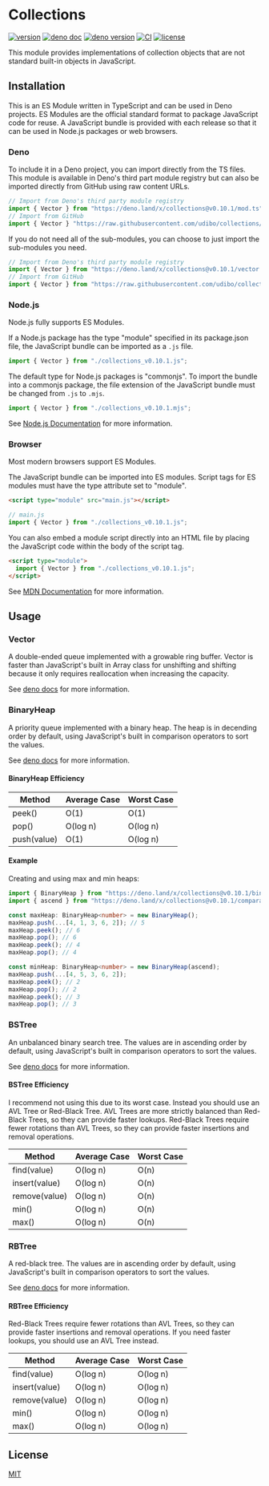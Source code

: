 # Collections

[![version](https://img.shields.io/badge/release-v0.10.1-success)](https://github.com/udibo/collections/tree/v0.10.1)
[![deno doc](https://img.shields.io/badge/deno-doc-success?logo=deno)](https://doc.deno.land/https/deno.land/x/collections@v0.10.1/mod.ts)
[![deno version](https://img.shields.io/badge/deno-v1.5.1-success?logo=deno)](https://github.com/denoland/deno/tree/v1.5.1)
[![CI](https://github.com/udibo/collections/workflows/CI/badge.svg)](https://github.com/udibo/collections/actions?query=workflow%3ACI)
[![license](https://img.shields.io/github/license/udibo/collections)](https://github.com/udibo/collections/blob/master/LICENSE)

This module provides implementations of collection objects that are not standard built-in objects in JavaScript.

## Installation

This is an ES Module written in TypeScript and can be used in Deno projects. ES Modules are the official standard format to package JavaScript code for reuse. A JavaScript bundle is provided with each release so that it can be used in Node.js packages or web browsers.

### Deno

To include it in a Deno project, you can import directly from the TS files.
This module is available in Deno's third part module registry
but can also be imported directly from GitHub using raw content URLs.

```ts
// Import from Deno's third party module registry
import { Vector } from "https://deno.land/x/collections@v0.10.1/mod.ts";
// Import from GitHub
import { Vector } "https://raw.githubusercontent.com/udibo/collections/v0.10.1/mod.ts";
```

If you do not need all of the sub-modules, you can choose to just import the sub-modules you need.

```ts
// Import from Deno's third party module registry
import { Vector } from "https://deno.land/x/collections@v0.10.1/vector.ts";
// Import from GitHub
import { Vector } from "https://raw.githubusercontent.com/udibo/collections/v0.10.1/vector.ts";
```

### Node.js

Node.js fully supports ES Modules.

If a Node.js package has the type "module" specified in its package.json file, the JavaScript bundle can be imported as a `.js` file.

```js
import { Vector } from "./collections_v0.10.1.js";
```

The default type for Node.js packages is "commonjs".
To import the bundle into a commonjs package, the file extension of the JavaScript bundle must be changed from `.js` to `.mjs`.

```js
import { Vector } from "./collections_v0.10.1.mjs";
```

See [Node.js Documentation](https://nodejs.org/api/esm.html) for more information.

### Browser

Most modern browsers support ES Modules.

The JavaScript bundle can be imported into ES modules.
Script tags for ES modules must have the type attribute set to "module".

```html
<script type="module" src="main.js"></script>
```

```js
// main.js
import { Vector } from "./collections_v0.10.1.js";
```

You can also embed a module script directly into an HTML file by placing the JavaScript code
within the body of the script tag.

```html
<script type="module">
  import { Vector } from "./collections_v0.10.1.js";
</script>
```

See [MDN Documentation](https://developer.mozilla.org/en-US/docs/Web/JavaScript/Guide/Modules) for more information.

## Usage

### Vector

A double-ended queue implemented with a growable ring buffer.
Vector is faster than JavaScript's built in Array class for unshifting and shifting
because it only requires reallocation when increasing the capacity.

See [deno docs](https://doc.deno.land/https/deno.land/x/collections@v0.10.1/mod.ts#Vector) for more information.

### BinaryHeap

A priority queue implemented with a binary heap. The heap is in decending order by default,
using JavaScript's built in comparison operators to sort the values.

See [deno docs](https://doc.deno.land/https/deno.land/x/collections@v0.10.1/mod.ts#BinaryHeap) for more information.

#### BinaryHeap Efficiency

| Method | Average Case | Worst Case |
|---|---|---|
| peek() | O(1) | O(1) |
| pop() | O(log n) | O(log n) |
| push(value) | O(1) | O(log n) |

#### Example

Creating and using max and min heaps:

```ts
import { BinaryHeap } from "https://deno.land/x/collections@v0.10.1/binary_heap.ts";
import { ascend } from "https://deno.land/x/collections@v0.10.1/comparators.ts";

const maxHeap: BinaryHeap<number> = new BinaryHeap();
maxHeap.push(...[4, 1, 3, 6, 2]); // 5
maxHeap.peek(); // 6
maxHeap.pop(); // 6
maxHeap.peek(); // 4
maxHeap.pop(); // 4

const minHeap: BinaryHeap<number> = new BinaryHeap(ascend);
maxHeap.push(...[4, 5, 3, 6, 2]);
maxHeap.peek(); // 2
maxHeap.pop(); // 2
maxHeap.peek(); // 3
maxHeap.pop(); // 3
```

### BSTree

An unbalanced binary search tree. The values are in ascending order by default,
using JavaScript's built in comparison operators to sort the values.

See [deno docs](https://doc.deno.land/https/deno.land/x/collections@v0.10.1/mod.ts#BSTree) for more information.

#### BSTree Efficiency

I recommend not using this due to its worst case. Instead you should use an AVL Tree or Red-Black Tree.
AVL Trees are more strictly balanced than Red-Black Trees, so they can provide faster lookups.
Red-Black Trees require fewer rotations than AVL Trees, so they can provide faster insertions and removal operations.

| Method | Average Case | Worst Case |
|---|---|---|
| find(value) | O(log n) | O(n) |
| insert(value) | O(log n) | O(n) |
| remove(value) | O(log n) | O(n) |
| min() | O(log n) | O(n) |
| max() | O(log n) | O(n) |

### RBTree

A red-black tree. The values are in ascending order by default,
using JavaScript's built in comparison operators to sort the values.

See [deno docs](https://doc.deno.land/https/deno.land/x/collections@v0.10.1/mod.ts#RBTree) for more information.

#### RBTree Efficiency

Red-Black Trees require fewer rotations than AVL Trees,
so they can provide faster insertions and removal operations.
If you need faster lookups, you should use an AVL Tree instead.

| Method | Average Case | Worst Case |
|---|---|---|
| find(value) | O(log n) | O(log n) |
| insert(value) | O(log n) | O(log n) |
| remove(value) | O(log n) | O(log n) |
| min() | O(log n) | O(log n) |
| max() | O(log n) | O(log n) |

## License

[MIT](LICENSE)
